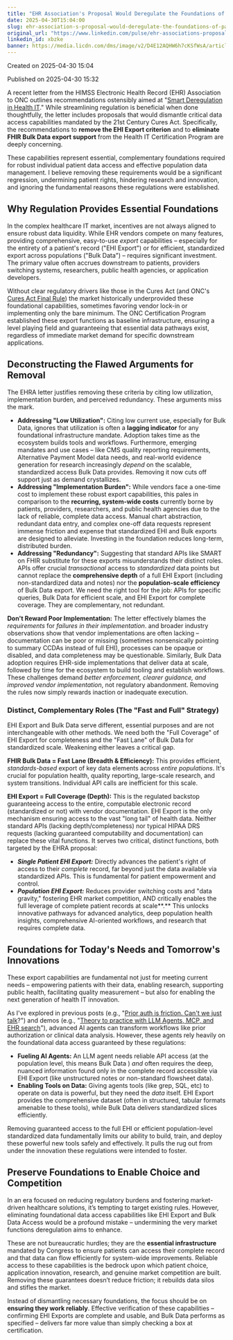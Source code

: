 ```yaml
---
title: "EHR Association's Proposal Would Deregulate the Foundations of Patient Access and Population Management"
date: 2025-04-30T15:04:00
slug: ehr-association-s-proposal-would-deregulate-the-foundations-of-patient-access-and-population-management
original_url: "https://www.linkedin.com/pulse/ehr-associations-proposal-would-deregulate-patient-josh-mandel-md-xbzke"
linkedin_id: xbzke
banner: https://media.licdn.com/dms/image/v2/D4E12AQHW6h7cKSfWsA/article-cover_image-shrink_720_1280/B4EZaHTapmH0AU-/0/1746026740554?e=2147483647&v=beta&t=1kZ6JOwoP5OVtKEl6tua4YtzTGt4MlVImg_dZgWwAO0
---
```


Created on 2025-04-30 15:04

Published on 2025-04-30 15:32

A recent letter from the HIMSS Electronic Health Record (EHR) Association to ONC outlines recommendations ostensibly aimed at "[Smart Deregulation in Health IT](https://www.ehra.org/sites/ehra.org/files/EHR%20Association%20Letter%20to%20ASTP-ONC%20-%20Certification%20Program%20Deregulatory%20Suggestions.pdf)." While streamlining regulation is beneficial when done thoughtfully, the letter includes proposals that would dismantle critical data access capabilities mandated by the 21st Century Cures Act. Specifically, the recommendations to **remove the EHI Export criterion** and to **eliminate FHIR Bulk Data export support** from the Health IT Certification Program are deeply concerning.

These capabilities represent essential, complementary foundations required for robust individual patient data access and effective population data management. I believe removing these requirements would be a significant regression, undermining patient rights, hindering research and innovation, and ignoring the fundamental reasons these regulations were established.

Why Regulation Provides Essential Foundations
---------------------------------------------

In the complex healthcare IT market, incentives are not always aligned to ensure robust data liquidity. While EHR vendors compete on many features, providing comprehensive, easy-to-use *export* capabilities – especially for the entirety of a patient's record ("EHI Export") or for efficient, standardized export across populations ("Bulk Data") – requires significant investment. The primary value often accrues downstream to patients, providers switching systems, researchers, public health agencies, or application developers.

Without clear regulatory drivers like those in the Cures Act (and ONC's [Cures Act Final Rule](https://www.healthit.gov/topic/oncs-cures-act-final-rule)) the market historically underprovided these foundational capabilities, sometimes favoring vendor lock-in or implementing only the bare minimum. The ONC Certification Program established these export functions as baseline infrastructure, ensuring a level playing field and guaranteeing that essential data pathways exist, regardless of immediate market demand for specific downstream applications.

Deconstructing the Flawed Arguments for Removal
-----------------------------------------------

The EHRA letter justifies removing these criteria by citing low utilization, implementation burden, and perceived redundancy. These arguments miss the mark.

* **Addressing "Low Utilization":** Citing low current use, especially for Bulk Data, ignores that utilization is often a **lagging indicator** for any foundational infrastructure mandate. Adoption takes time as the ecosystem builds tools and workflows. Furthermore, emerging mandates and use cases – like CMS quality reporting requirements, Alternative Payment Model data needs, and real-world evidence generation for research increasingly *depend* on the scalable, standardized access Bulk Data provides. Removing it now cuts off support just as demand crystallizes.
* **Addressing "Implementation Burden":** While vendors face a one-time cost to implement these robust export capabilities, this pales in comparison to the **recurring, system-wide costs** currently borne by patients, providers, researchers, and public health agencies due to the lack of reliable, complete data access. Manual chart abstraction, redundant data entry, and complex one-off data requests represent immense friction and expense that standardized EHI and Bulk exports are designed to alleviate. Investing in the foundation reduces long-term, distributed burden.
* **Addressing "Redundancy":** Suggesting that standard APIs like SMART on FHIR substitute for these exports misunderstands their distinct roles. APIs offer crucial *transactional* access to *standardized* data points but cannot replace the **comprehensive depth** of a full EHI Export (including non-standardized data and notes) nor the **population-scale efficiency** of Bulk Data export. We need the right tool for the job: APIs for specific queries, Bulk Data for efficient scale, and EHI Export for complete coverage. They are complementary, not redundant.

**Don't Reward Poor Implementation:** The letter effectively blames the *requirements* for *failures in their implementation*. <!-- YOUTUBE:40DesxAUF\_c --> and broader industry observations show that vendor implementations are often lacking – documentation can be poor or missing (sometimes nonsensically pointing to summary CCDAs instead of full EHI), processes can be opaque or disabled, and data completeness may be questionable. Similarly, Bulk Data adoption requires EHR-side implementations that deliver data at scale, followed by time for the ecosystem to build tooling and establish workflows. These challenges demand *better enforcement, clearer guidance, and improved vendor implementation*, not regulatory abandonment. Removing the rules now simply rewards inaction or inadequate execution.

### Distinct, Complementary Roles (The "Fast and Full" Strategy)

EHI Export and Bulk Data serve different, essential purposes and are not interchangeable with other methods. We need both the "Full Coverage" of EHI Export for completeness and the "Fast Lane" of Bulk Data for standardized scale. Weakening either leaves a critical gap.

**FHIR Bulk Data = Fast Lane (Breadth & Efficiency):** This provides efficient, *standards-based* export of key data elements across *entire populations*. It's crucial for population health, quality reporting, large-scale research, and system transitions. Individual API calls are inefficient for this scale.

**EHI Export = Full Coverage (Depth):** This is the regulated backstop guaranteeing access to the entire, computable electronic record (standardized or not) with vendor documentation. EHI Export is the only mechanism ensuring access to the vast "long tail" of health data. Neither standard APIs (lacking depth/completeness) nor typical HIPAA DRS requests (lacking guaranteed computability and documentation) can replace these vital functions. It serves two critical, distinct functions, both targeted by the EHRA proposal:

* ***Single Patient EHI Export:*** Directly advances the patient's right of access to their *complete* record, far beyond just the data available via standardized APIs. This is fundamental for patient empowerment and control.
* ***Population EHI Export:*** Reduces provider switching costs and "data gravity," fostering EHR market competition, AND critically enables the full leverage of complete patient records at scale**.** This unlocks innovative pathways for advanced analytics, deep population health insights, comprehensive AI-oriented workflows, and research that requires complete data.

Foundations for Today's Needs and Tomorrow's Innovations
--------------------------------------------------------

These export capabilities are fundamental not just for meeting current needs – empowering patients with their data, enabling research, supporting public health, facilitating quality measurement – but also for enabling the next generation of health IT innovation.

As I've explored in previous posts (e.g., "[Prior auth is friction. Can't we just talk](/posts/prior-auth-is-friction-can-t-we-just-talk)?") and demos (e.g., "[Theory to practice with LLM Agents, MCP, and EHR search](/posts/theory-to-practice-llm-agents-using-mcp-tools-on-real-ehr-data-with-demo)"), advanced AI agents can transform workflows like prior authorization or clinical data analysis. However, these agents rely heavily on the foundational data access guaranteed by these regulations:

* **Fueling AI Agents:** An LLM agent needs reliable API access (at the population level, this means Bulk Data ) *and* often requires the deep, nuanced information found only in the complete record accessible via EHI Export (like unstructured notes or non-standard flowsheet data).
* **Enabling Tools on Data:** Giving agents tools (like grep, SQL, etc) to operate on data is powerful, but they need the *data* itself. EHI Export provides the comprehensive dataset (often in structured, tabular formats amenable to these tools), while Bulk Data delivers standardized slices efficiently.

Removing guaranteed access to the full EHI or efficient population-level standardized data fundamentally limits our ability to build, train, and deploy these powerful new tools safely and effectively. It pulls the rug out from under the innovation these regulations were intended to foster.

Preserve Foundations to Enable Choice and Competition
-----------------------------------------------------

In an era focused on reducing regulatory burdens and fostering market-driven healthcare solutions, it’s tempting to target existing rules. However, eliminating foundational data access capabilities like EHI Export and Bulk Data Access would be a profound mistake – undermining the very market functions deregulation aims to enhance.

These are not bureaucratic hurdles; they are the **essential infrastructure** mandated by Congress to ensure patients can access their complete record and that data can flow efficiently for system-wide improvements. Reliable access to these capabilities is the bedrock upon which patient choice, application innovation, research, and genuine market competition are built. Removing these guarantees doesn’t reduce friction; it rebuilds data silos and stifles the market.

Instead of dismantling necessary foundations, the focus should be on **ensuring they work reliably**. Effective verification of these capabilities – confirming EHI Exports are complete and usable, and Bulk Data performs as specified – delivers far more value than simply checking a box at certification.